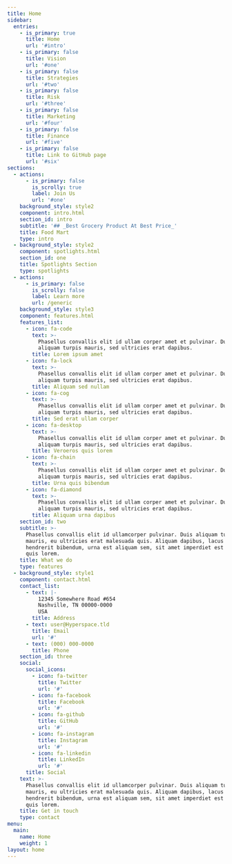 ```yaml
---
title: Home
sidebar:
  entries:
    - is_primary: true
      title: Home
      url: '#intro'
    - is_primary: false
      title: Vision
      url: '#one'
    - is_primary: false
      title: Strategies
      url: '#two'
    - is_primary: false
      title: Risk
      url: '#three'
    - is_primary: false
      title: Marketing
      url: '#four'
    - is_primary: false
      title: Finance
      url: '#five'
    - is_primary: false
      title: Link to GitHub page
      url: '#six'
sections:
  - actions:
      - is_primary: false
        is_scrolly: true
        label: Join Us
        url: '#one'
    background_style: style2
    component: intro.html
    section_id: intro
    subtitle: '## _Best Grocery Product At Best Price_'
    title: Food Mart
    type: intro
  - background_style: style2
    component: spotlights.html
    section_id: one
    title: Spotlights Section
    type: spotlights
  - actions:
      - is_primary: false
        is_scrolly: false
        label: Learn more
        url: /generic
    background_style: style3
    component: features.html
    features_list:
      - icon: fa-code
        text: >-
          Phasellus convallis elit id ullam corper amet et pulvinar. Duis
          aliquam turpis mauris, sed ultricies erat dapibus.
        title: Lorem ipsum amet
      - icon: fa-lock
        text: >-
          Phasellus convallis elit id ullam corper amet et pulvinar. Duis
          aliquam turpis mauris, sed ultricies erat dapibus.
        title: Aliquam sed nullam
      - icon: fa-cog
        text: >-
          Phasellus convallis elit id ullam corper amet et pulvinar. Duis
          aliquam turpis mauris, sed ultricies erat dapibus.
        title: Sed erat ullam corper
      - icon: fa-desktop
        text: >-
          Phasellus convallis elit id ullam corper amet et pulvinar. Duis
          aliquam turpis mauris, sed ultricies erat dapibus.
        title: Veroeros quis lorem
      - icon: fa-chain
        text: >-
          Phasellus convallis elit id ullam corper amet et pulvinar. Duis
          aliquam turpis mauris, sed ultricies erat dapibus.
        title: Urna quis bibendum
      - icon: fa-diamond
        text: >-
          Phasellus convallis elit id ullam corper amet et pulvinar. Duis
          aliquam turpis mauris, sed ultricies erat dapibus.
        title: Aliquam urna dapibus
    section_id: two
    subtitle: >-
      Phasellus convallis elit id ullamcorper pulvinar. Duis aliquam turpis
      mauris, eu ultricies erat malesuada quis. Aliquam dapibus, lacus eget
      hendrerit bibendum, urna est aliquam sem, sit amet imperdiet est velit
      quis lorem.
    title: What we do
    type: features
  - background_style: style1
    component: contact.html
    contact_list:
      - text: |-
          12345 Somewhere Road #654
          Nashville, TN 00000-0000
          USA
        title: Address
      - text: user@Hyperspace.tld
        title: Email
        url: '#'
      - text: (000) 000-0000
        title: Phone
    section_id: three
    social:
      social_icons:
        - icon: fa-twitter
          title: Twitter
          url: '#'
        - icon: fa-facebook
          title: Facebook
          url: '#'
        - icon: fa-github
          title: GitHub
          url: '#'
        - icon: fa-instagram
          title: Instagram
          url: '#'
        - icon: fa-linkedin
          title: LinkedIn
          url: '#'
      title: Social
    text: >-
      Phasellus convallis elit id ullamcorper pulvinar. Duis aliquam turpis
      mauris, eu ultricies erat malesuada quis. Aliquam dapibus, lacus eget
      hendrerit bibendum, urna est aliquam sem, sit amet imperdiet est velit
      quis lorem.
    title: Get in touch
    type: contact
menu:
  main:
    name: Home
    weight: 1
layout: home
---
```


